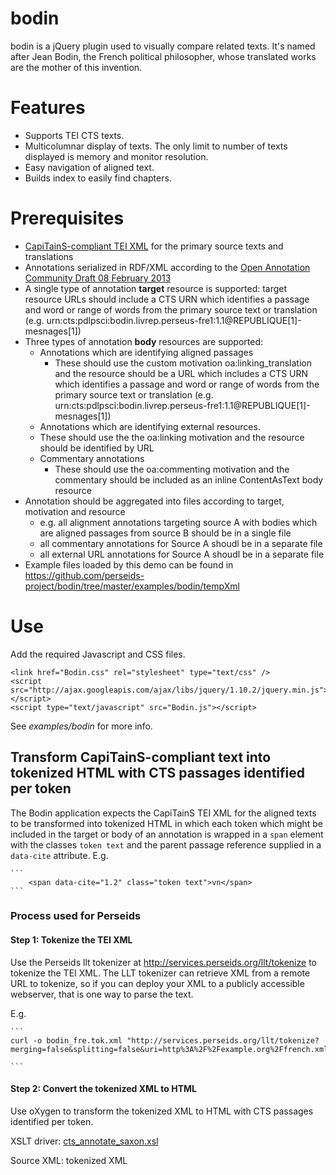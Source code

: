 # bodin
bodin is a jQuery plugin used to visually compare related texts.
It's named after Jean Bodin, the French political philosopher, whose translated works are the mother of this invention.

# Features
* Supports TEI CTS texts.
* Multicolumnar display of texts.  The only limit to number of texts displayed is memory and monitor resolution.
* Easy navigation of aligned text.
* Builds index to easily find chapters.

# Prerequisites
 * [CapiTainS-compliant TEI XML](http://capitains.org/pages/guidelines) for the primary source texts and translations
 * Annotations serialized in RDF/XML according to the [Open Annotation Community Draft  08 February 2013](http://www.openannotation.org/spec/core/)
 * A single type of annotation __target__ resource is supported: target resource URLs should include a CTS URN which identifies a passage and word or range of words from the primary source text or translation (e.g. urn:cts:pdlpsci:bodin.livrep.perseus-fre1:1.1@REPUBLIQUE[1]-mesnages[1]) 
 * Three types of annotation __body__ resources are supported:
     * Annotations which are identifying aligned passages 
         * These should use the custom motivation oa:linking_translation and the resource should be a URL which includes a CTS URN which identifies a passage and word or range of words from the primary source text or translation (e.g. urn:cts:pdlpsci:bodin.livrep.perseus-fre1:1.1@REPUBLIQUE[1]-mesnages[1])
     * Annotations which are identifying external resources.
	 * These should use the the oa:linking motivation and the resource should be identified by URL 
     * Commentary annotations
         * These should use the oa:commenting motivation and the commentary should be included as an inline ContentAsText body resource
 * Annotation should be aggregated into files according to target, motivation and resource
     * e.g. all alignment annotations targeting source A with bodies which are aligned passages from source B should be in a single file
     * all commentary annotations for Source A shoudl be in a separate file
     * all external URL annotations for Source A shoudl be in a separate file
 * Example files loaded by this demo can be found in https://github.com/perseids-project/bodin/tree/master/examples/bodin/tempXml
 
# Use
Add the required Javascript and CSS files.

	<link href="Bodin.css" rel="stylesheet" type="text/css" />
	<script src="http://ajax.googleapis.com/ajax/libs/jquery/1.10.2/jquery.min.js"></script>
	<script type="text/javascript" src="Bodin.js"></script>

See *examples/bodin* for more info.

## Transform CapiTainS-compliant text into tokenized HTML with CTS passages identified per token

The Bodin application expects the CapiTainS TEI XML for the aligned texts to be transformed into tokenized HTML in which each token which might be included in the target or body of an annotation is wrapped in a `span` element with the classes `token text` and the parent passage reference supplied in a `data-cite` attribute. E.g.

    ```
        <span data-cite="1.2" class="token text">vn</span> 
    ```

### Process used for Perseids 

#### Step 1: Tokenize the TEI XML
Use the Perseids llt tokenizer at http://services.perseids.org/llt/tokenize to tokenize the TEI XML. The LLT tokenizer can retrieve XML from a remote URL to tokenize, so if you can deploy your XML to a publicly accessible webserver, that is one way to parse the text.

E.g.

    ```
	curl -o bodin_fre.tok.xml "http://services.perseids.org/llt/tokenize?merging=false&splitting=false&uri=http%3A%2F%2Fexample.org%2Ffrench.xml"

    ```

#### Step 2: Convert the tokenized XML to HTML
Use oXygen to transform the tokenized XML to HTML with CTS passages identified per token.

XSLT driver: [cts_annotate_saxon.xsl](https://github.com/perseids-project/bodin/blob/master/examples/xslt/cts_annotate_saxon.xsl)

Source XML: tokenized XML
